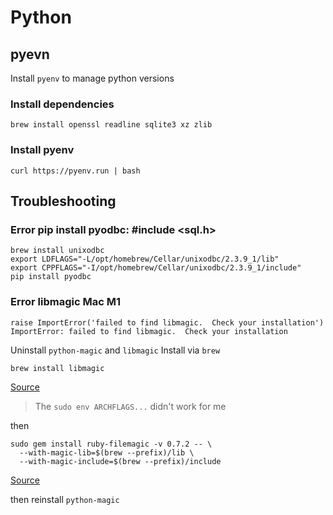 # Python

## pyevn

Install `pyenv` to manage python versions

### Install dependencies

```
brew install openssl readline sqlite3 xz zlib
```

### Install pyenv

```
curl https://pyenv.run | bash
```

## Troubleshooting

### Error pip install pyodbc: #include <sql.h>

```
brew install unixodbc
export LDFLAGS="-L/opt/homebrew/Cellar/unixodbc/2.3.9_1/lib"
export CPPFLAGS="-I/opt/homebrew/Cellar/unixodbc/2.3.9_1/include"
pip install pyodbc
```

### Error libmagic Mac M1

```
raise ImportError('failed to find libmagic.  Check your installation')
ImportError: failed to find libmagic.  Check your installation
```

Uninstall `python-magic` and `libmagic`
Install via `brew`

```
brew install libmagic
```
[Source](https://blog.balasundar.com/install-older-versions-of-python-using-miniconda-on-mac-m1)
> The `sudo env ARCHFLAGS...` didn't work for me

then 

```
sudo gem install ruby-filemagic -v 0.7.2 -- \
  --with-magic-lib=$(brew --prefix)/lib \
  --with-magic-include=$(brew --prefix)/include
```
[Source](https://stackoverflow.com/a/71077610)

then reinstall `python-magic`
